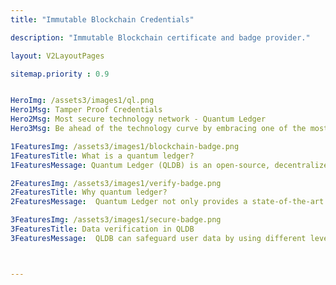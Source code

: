 ```yaml
---
title: "Immutable Blockchain Credentials"

description: "Immutable Blockchain certificate and badge provider."

layout: V2LayoutPages

sitemap.priority : 0.9


HeroImg: /assets3/images1/ql.png
Hero1Msg: Tamper Proof Credentials
Hero2Msg: Most secure technology network - Quantum Ledger
Hero3Msg: Be ahead of the technology curve by embracing one of the most secure technology.

1FeaturesImg: /assets3/images1/blockchain-badge.png
1FeaturesTitle: What is a quantum ledger?
1FeaturesMessage: Quantum Ledger (QLDB) is an open-source, decentralized ledger that enables the use of digital credentials for users and organizations/institutions to be verifiable, immutable and auditable.

2FeaturesImg: /assets3/images1/verify-badge.png
2FeaturesTitle: Why quantum ledger?
2FeaturesMessage:  Quantum Ledger not only provides a state-of-the-art data security mechanism that guarantees user confidentiality by design, but it also enables the use of digital credentials in various industries like education and finance. Quantum Ledger has no single point of failure or downtime because it runs on many nodes in parallel, which can be located anywhere in the world. It is also highly scalable as more nodes are added without any downside since Quantum Ledger becomes more fault tolerant and more reliable with the number of nodes available.

3FeaturesImg: /assets3/images1/secure-badge.png
3FeaturesTitle: Data verification in QLDB
3FeaturesMessage:  QLDB can safeguard user data by using different levels of encryption schemes such as symmetric encryption and asymmetric encryption.Users can verify the authenticity of the credentials using the unique Quantum ledger Id.



---
```

